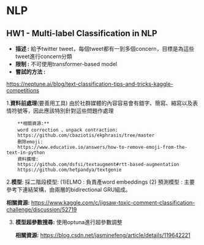 # NLP
## HW1 - Multi-label Classification in NLP
* **描述 :** 給予twitter tweet，每個tweet都有一到多個concern，目標是為這些tweet進行concern分類
* **限制 :** 不可使用transformer-based model
* **嘗試的方法 :** 

https://neptune.ai/blog/text-classification-tips-and-tricks-kaggle-competitions

1.**資料前處理**(要善用工具)
        由於社群媒體的內容容易會有錯字、簡寫、縮寫以及表情符號等，因此應該特別針對這些問題作處理

        **相關資源:** 
        word correction 、unpack contraction:
        https://github.com/cbaziotis/ekphrasis/tree/master
        刪除emoji:
        https://www.educative.io/answers/how-to-remove-emoji-from-the-text-in-python
        資料擴增:
        https://github.com/dsfsi/textaugment#rtt-based-augmentation
        https://github.com/hetpandya/textgenie
        
2.**模型**:
    採二階段模型:
    (1)ELMO : 負責產word embeddings
    (2)	預測模型 : 主要參考下連結架構，由兩層的bidirectional GRU組成。


**相關資源:** https://www.kaggle.com/c/jigsaw-toxic-comment-classification-challenge/discussion/52719

3. **模型超參數搜尋:**
        使用optuna進行超參數調整
        
    **相關資源:** 
    https://blog.csdn.net/jasminefeng/article/details/119642221
        